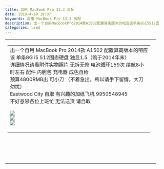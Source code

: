 ```yaml
---
title: 自用 MacBook Pro 13.3 高配
date: 2019-4-10 18:07
keywords: 自用 MacBook Pro 13.3 高配
description: 出一个自用MacBookPro2014款A1502配置算高版本的吧应该单条8Gi5512固态硬盘独显1.5（购于2014年末）详细情况请看附件实物照片无拆无修电池循环159次续航8小时左右配件内胆包充电器成色自检预算4800RMB出可小刀（
categories: used
---
```

<td class="t_f" id="postmessage_3453110">

<table cellspacing="0" class="t_table" style="width:98%"><tr><td><font color="#555555"><img alt="" border="0" class="zoom" data-cf-modified-f45b4656b85437fd5d1c3b27-="" file="http://www.flw.ph/data/attachment/forum/201807/10/100959qt1zuqiim4fjp4vz.jpg" id="aimg_O9EOU" lazyloadthumb="1" onclick="" onmouseover="" src="http://www.flw.ph/data/attachment/forum/201807/10/100959qt1zuqiim4fjp4vz.jpg"/></font><br/>
<table cellspacing="0" class="t_table" style="width:98%"><tr><td>出一个自用 MacBook Pro 2014款 A1502 配置算高版本的吧应该 单条8G i5 512固态硬盘 独显1.5（购于2014年末）<br/>
详细情况请看附件实物照片 无拆无修 电池循环159次 续航8小时左右 配件 内胆包 充电器 成色自检<br/>
预算4800RMB出 可小刀 （不着急出，所以请手下留情，大刀勿扰）<br/>
Eastwood City 自取 有兴趣的加纸飞机 9950548945<br/>
不好意思各位上班忙 无法送货 请自取<br/>
<br/>

<img aid="1136711" data-cf-modified-f45b4656b85437fd5d1c3b27-="" file="data/attachment/forum/201904/10/180709yw7cugzrv7v5huf5.jpg.thumb.jpg" id="aimg_1136711" inpost="1" onclick="" onmouseover="" src="http://www.flw.ph/data/attachment/forum/201904/10/180709yw7cugzrv7v5huf5.jpg" style="cursor:pointer" zoomfile="data/attachment/forum/201904/10/180709yw7cugzrv7v5huf5.jpg"/>


<br/>

<img aid="1136713" data-cf-modified-f45b4656b85437fd5d1c3b27-="" file="data/attachment/forum/201904/10/180731f274nd6rfezzv6fr.jpg.thumb.jpg" id="aimg_1136713" inpost="1" onclick="" onmouseover="" src="http://www.flw.ph/data/attachment/forum/201904/10/180731f274nd6rfezzv6fr.jpg" style="cursor:pointer" zoomfile="data/attachment/forum/201904/10/180731f274nd6rfezzv6fr.jpg"/>


<br/>

<img aid="1136712" data-cf-modified-f45b4656b85437fd5d1c3b27-="" file="data/attachment/forum/201904/10/180719ekhkkrhlrl3zch1z.jpg.thumb.jpg" id="aimg_1136712" inpost="1" onclick="" onmouseover="" src="http://www.flw.ph/data/attachment/forum/201904/10/180719ekhkkrhlrl3zch1z.jpg" style="cursor:pointer" zoomfile="data/attachment/forum/201904/10/180719ekhkkrhlrl3zch1z.jpg"/>


<br/>
<br/>
</td></tr></table><br/>
<br/>
<br/>
<br/>
</td></tr></table><br/>
</td>
